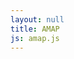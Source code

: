 ```yaml
---
layout: null
title: AMAP
js: amap.js
---
```

<html lang="en">
<head>
    <meta charset="utf-8" />
    <meta http-equiv="X-UA-Compatible" content="IE=edge" />
    <meta
      name="viewport"
      content="initial-scale=1.0, user-scalable=no, width=device-width"
    />
    <script src="https://webapi.amap.com/loader.js"></script>
    <title>AMAP</title>
    <style>
      html,
      body,
      #container {
        width: 100%;
        height: 100%;
      }
    </style>
  </head>
  <body>
    <div id="container"></div>
    <script>
        {% include {{ page.js }} %}
    </script>
  </body>
</html>